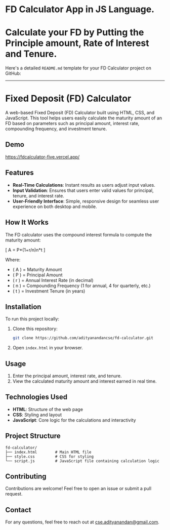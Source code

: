 # FD Calculator App in JS Language.
# Calculate your FD by Putting the Principle amount, Rate of Interest and Tenure.

Here's a detailed `README.md` template for your FD Calculator project on GitHub:

---

# Fixed Deposit (FD) Calculator

A web-based Fixed Deposit (FD) Calculator built using HTML, CSS, and JavaScript. This tool helps users easily calculate the maturity amount of an FD based on parameters such as principal amount, interest rate, compounding frequency, and investment tenure.

## Demo

https://fdcalculator-five.vercel.app/

## Features

- **Real-Time Calculations**: Instant results as users adjust input values.
- **Input Validation**: Ensures that users enter valid values for principal, tenure, and interest rate.
- **User-Friendly Interface**: Simple, responsive design for seamless user experience on both desktop and mobile.

## How It Works

The FD calculator uses the compound interest formula to compute the maturity amount:

\[
A = P*(1+r/n)n*t
\]

Where:
- \( A \) = Maturity Amount
- \( P \) = Principal Amount
- \( r \) = Annual Interest Rate (in decimal)
- \( n \) = Compounding Frequency (1 for annual, 4 for quarterly, etc.)
- \( t \) = Investment Tenure (in years)

## Installation

To run this project locally:

1. Clone this repository:
   ```bash
   git clone https://github.com/adityanandancse/fd-calculator.git
   ```
2. Open `index.html` in your browser.

## Usage

1. Enter the principal amount, interest rate, and tenure.
2. View the calculated maturity amount and interest earned in real time.

## Technologies Used

- **HTML**: Structure of the web page
- **CSS**: Styling and layout
- **JavaScript**: Core logic for the calculations and interactivity

## Project Structure

```plaintext
fd-calculator/
├── index.html        # Main HTML file
├── style.css         # CSS for styling
└── script.js         # JavaScript file containing calculation logic
```

## Contributing

Contributions are welcome! Feel free to open an issue or submit a pull request.


## Contact

For any questions, feel free to reach out at cse.adityanandan@gmail.com.

